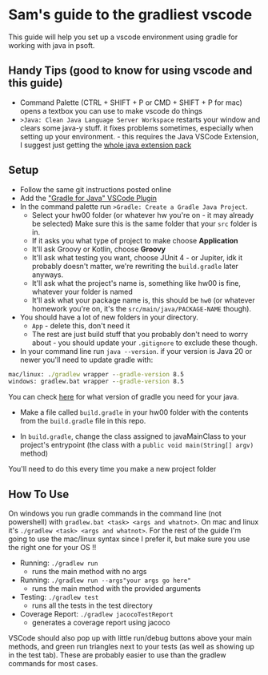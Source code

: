 # Sam's guide to the gradliest vscode
This guide will help you set up a vscode environment using gradle for working with java in psoft.

## Handy Tips (good to know for using vscode and this guide)
- Command Palette (CTRL + SHIFT + P or CMD + SHIFT + P for mac) opens a textbox you can use to make vscode do things
- `>Java: Clean Java Language Server Workspace` restarts your window and clears some java-y stuff. it fixes problems sometimes, especially when setting up your environment. - this requires the Java VSCode Extension, I suggest just getting the [whole java extension pack](https://marketplace.visualstudio.com/items?itemName=vscjava.vscode-java-pack)

## Setup
- Follow the same git instructions posted online
- Add the ["Gradle for Java" VSCode Plugin](https://marketplace.visualstudio.com/items?itemName=vscjava.vscode-gradle)
- In the command palette run `>Gradle: Create a Gradle Java Project`.
    - Select your hw00 folder (or whatever hw you're on - it may already be selected) Make sure this is the same folder that your `src` folder is in.
    - If it asks you what type of project to make choose **Application**
    - It'll ask Groovy or Kotlin, choose **Groovy**
    - It'll ask what testing you want, choose JUnit 4 - or Jupiter, idk it probably doesn't matter, we're rewriting the `build.gradle` later anyways.
    - It'll ask what the project's name is, something like hw00 is fine, whatever your folder is named
    - It'll ask what your package name is, this should be `hw0` (or whatever homework you're on, it's the `src/main/java/PACKAGE-NAME` though).
- You should have a lot of new folders in your directory. 
    - `App` - delete this, don't need it
    - The rest are just build stuff that you probably don't need to worry about - you should update your `.gitignore` to exclude these though.
- In your command line run `java --version`. if your version is Java 20 or newer you'll need to update gradle with:

```cmd
mac/linux: ./gradlew wrapper --gradle-version 8.5
windows: gradlew.bat wrapper --gradle-version 8.5
```
You can check [here](https://docs.gradle.org/current/userguide/compatibility.html) for what version of gradle you need for your java.

- Make a file called `build.gradle` in your hw00 folder with the contents from the `build.gradle` file in this repo.

- In `build.gradle`, change the class assigned to javaMainClass to your project's entrypoint (the class with a `public void main(String[] argv)` method)

You'll need to do this every time you make a new project folder

## How To Use

On windows you run gradle commands in the command line (not powershell) with `gradlew.bat <task> <args and whatnot>`. On mac and linux it's `./gradlew <task> <args and whatnot>`. For the rest of the guide I'm going to use the mac/linux syntax since I prefer it, but make sure you use the right one for your OS !!

- Running: `./gradlew run`
    - runs the main method with no args
- Running: `./gradlew run --args"your args go here"`
    - runs the main method with the provided arguments
- Testing: `./gradlew test`
    - runs all the tests in the test directory
- Coverage Report: `./gradlew jacocoTestReport`
    - generates a coverage report using jacoco

VSCode should also pop up with little run/debug buttons above your main methods, and green run triangles next to your tests (as well as showing up in the test tab). These are probably easier to use than the gradlew commands for most cases. 